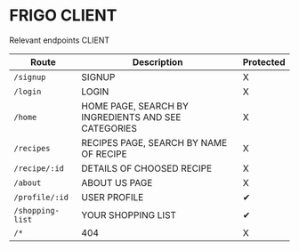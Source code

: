 # FRIGO CLIENT

Relevant endpoints CLIENT

| Route            | Description                                         | Protected |
| ---------------- | --------------------------------------------------- | --------- |
| `/signup`        | SIGNUP                                              | X         |
| `/login`         | LOGIN                                               | X         |
| `/home`          | HOME PAGE, SEARCH BY INGREDIENTS AND SEE CATEGORIES | X         |
| `/recipes`       | RECIPES PAGE, SEARCH BY NAME OF RECIPE              | X         |
| `/recipe/:id`    | DETAILS OF CHOOSED RECIPE                           | X         |
| `/about`         | ABOUT US PAGE                                       | X         |
| `/profile/:id`   | USER PROFILE                                        | ✔         |
| `/shopping-list` | YOUR SHOPPING LIST                                  | ✔         |
| `/*`             | 404                                                 | X         |
